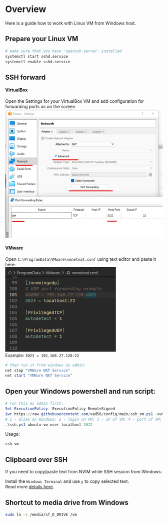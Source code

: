 # Overview
Here is a guide how to work with Linux VM from Windows host.

## Prepare your Linux VM
```bash
# make sure that you have 'openssh-server' installed
systemctl start sshd.service
systemctl enable sshd.service
```

## SSH forward
#### VirtualBox
Open the Settings for your VirtualBox VM and add configuration for forwarding ports as on the screen  
![Forward port](./assets/vbox-ssh.png)

#### VMware
Open `C:\ProgramData\VMware\vmnetnat.conf` using text editor and paste it here:  
![Forward port](./assets/vmware-ssh.png)  
Example: `3023 = 192.168.27.128:22`
```powershell
# then run it from windows as admin:
net stop "VMWare NAT Service"
net start "VMWare NAT Service"
```

## Open your Windows powershell and run script:
```powershell
# run this as admin first:
Set-ExecutionPolicy -ExecutionPolicy RemoteSigned
iwr https://raw.githubusercontent.com/vad56/config/main/ssh_vm.ps1 -out ssh.ps1;
# 1 - alias on Windows; 2 - login on VM; 3 - IP of VM; 4 - port of VM;
.\ssh.ps1 ubuntu-vm user localhost 3022
```
Usage:
```powershell
ssh vm 
```

## Clipboard over SSH
If you need to copy/paste text from NVIM while SSH session from Windows:  

Install the `Windows Terminal` and use `y` to copy selected text.  
Read more [details here](https://github.com/ojroques/vim-oscyank).

## Shortcut to media drive from Windows
```bash
sudo ln -s /media/sf_D_DRIVE /vm
```
